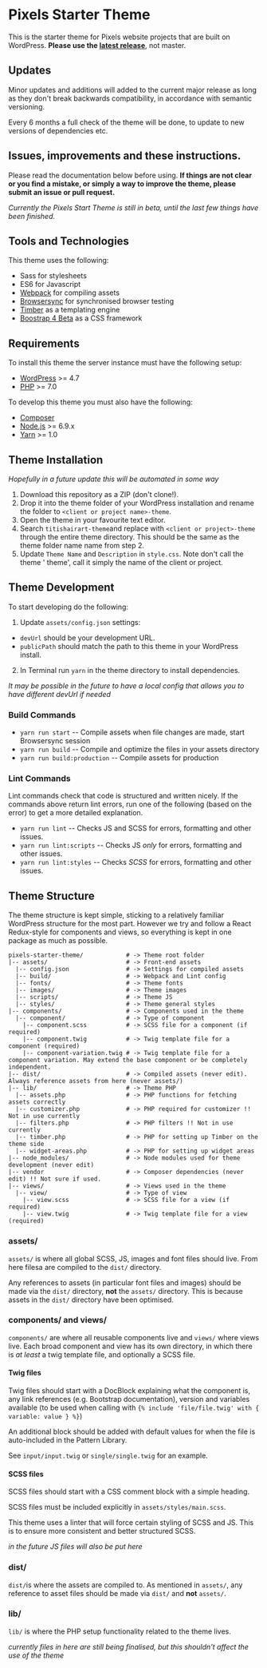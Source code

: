 # Pixels Starter Theme

This is the starter theme for Pixels website projects that are built on WordPress.
**Please use the [latest release](https://github.com/pixelshelsinki/pixels-starter-theme/releases/latest)**, not master.

## Updates

Minor updates and additions will added to the current major release as long as they don't break backwards compatibility, in accordance with semantic versioning.

Every 6 months a full check of the theme will be done, to update to new versions of dependencies etc.

## Issues, improvements and these instructions.

Please read the documentation below before using. **If things are not clear or you find a mistake, or simply a way to improve the theme, please submit an issue or pull request.**

*Currently the Pixels Start Theme is still in beta, until the last few things have been finished.*

## Tools and Technologies

This theme uses the following:

* Sass for stylesheets
* ES6 for Javascript
* [Webpack](https://webpack.github.io/) for compiling assets
* [Browsersync](http://www.browsersync.io/) for synchronised browser testing
* [Timber](https://timber.github.io/docs/) as a templating engine
* [Boostrap 4 Beta](https://getbootstrap.com/docs/4.0/getting-started/introduction/) as a CSS framework

## Requirements

To install this theme the server instance must have the following setup:

* [WordPress](https://wordpress.org/) >= 4.7
* [PHP](http://php.net/manual/en/install.php) >= 7.0

To develop this theme you must also have the following:

* [Composer](https://getcomposer.org/download/)
* [Node.js](http://nodejs.org/) >= 6.9.x
* [Yarn](https://yarnpkg.com/en/docs/install) >= 1.0

## Theme Installation

*Hopefully in a future update this will be automated in some way*

1. Download this repository as a ZIP (don't clone!).
2. Drop it into the theme folder of your WordPress installation and rename the folder to `<client or project name>-theme`.
3. Open the theme in your favourite text editor.
4. Search `titishairart-theme`and replace with `<client or project>-theme` through the entire theme directory. This should be the same as the theme folder name name from step 2.
5. Update `Theme Name` and `Description` in `style.css`. Note don't call the theme '<Project name> theme', call it simply the name of the client or project.

## Theme Development

To start developing do the following:

1. Update `assets/config.json` settings:
  * `devUrl` should be your development URL.
  * `publicPath` should match the path to this theme in your WordPress install.
2. In Terminal run `yarn` in the theme directory to install dependencies.

*It may be possible in the future to have a local config that allows you to have different devUrl if needed*

### Build Commands

* `yarn run start` -- Compile assets when file changes are made, start Browsersync session
* `yarn run build` -- Compile and optimize the files in your assets directory
* `yarn run build:production` -- Compile assets for production

### Lint Commands

Lint commands check that code is structured and written nicely. If the commands above return lint errors, run one of the following (based on the error) to get a more detailed explanation.

* `yarn run lint` -- Checks JS and SCSS for errors, formatting and other issues.
* `yarn run lint:scripts` -- Checks JS *only* for errors, formatting and other issues.
* `yarn run lint:styles` -- Checks *SCSS* for errors, formatting and other issues.

## Theme Structure

The theme structure is kept simple, sticking to a relatively familiar WordPress structure for the most part. However we try and follow a React Redux-style for components and views, so everything is kept in one package as much as possible.

```
pixels-starter-theme/            # -> Theme root folder
|-- assets/                      # -> Front-end assets
  |-- config.json                # -> Settings for compiled assets
  |-- build/                     # -> Webpack and Lint config
  |-- fonts/                     # -> Theme fonts
  |-- images/                    # -> Theme images
  |-- scripts/                   # -> Theme JS
  |-- styles/                    # -> Theme general styles
|-- components/                  # -> Components used in the theme
  |-- component/                 # -> Type of component
    |-- component.scss           # -> SCSS file for a component (if required)
    |-- component.twig           # -> Twig template file for a component (required)
    |-- component-variation.twig # -> Twig template file for a component variation. May extend the base component or be completely independent.
|-- dist/                        # -> Compiled assets (never edit). Always reference assets from here (never assets/)
|-- lib/                         # -> Theme PHP
  |-- assets.php                 # -> PHP functions for fetching assets correctly
  |-- customizer.php             # -> PHP required for customizer !! Not in use currently
  |-- filters.php                # -> PHP filters !! Not in use currently
  |-- timber.php                 # -> PHP for setting up Timber on the theme side
  |-- widget-areas.php           # -> PHP for setting up widget areas
|-- node_modules/                # -> Node modules used for theme development (never edit)
|-- vendor                       # -> Composer dependencies (never edit) !! Not sure if used.
|-- views/                       # -> Views used in the theme
  |-- view/                      # -> Type of view
    |-- view.scss                # -> SCSS file for a view (if required)
    |-- view.twig                # -> Twig template file for a view (required)
```

### assets/

`assets/` is where all global SCSS, JS, images and font files should live. From here filesa are compiled to the `dist/` directory.

Any references to assets (in particular font files and images) should be made via the `dist/` directory, **not** the `assets/` directory. This is because assets in the `dist/` directory have been optimised.

### components/ and views/

`components/` are where all reusable components live and `views/` where views live. Each broad component and view has its own directory, in which there is *at least* a twig template file, and optionally a SCSS file.

#### Twig files

Twig files should start with a DocBlock explaining what the component is, any link references (e.g. Bootstrap documentation), version and variables available (to be used when calling with `{% include 'file/file.twig' with { variable: value } %}`)

An additional block should be added with default values for when the file is auto-included in the Pattern Library.

See `input/input.twig` or `single/single.twig` for an example.

#### SCSS files

SCSS files should start with a CSS comment block with a simple heading.

SCSS files must be included explicitly in `assets/styles/main.scss`.

This theme uses a linter that will force certain styling of SCSS and JS. This is to ensure more consistent and better structured SCSS.

*in the future JS files will also be put here*

### dist/

`dist/`is where the assets are compiled to. As mentioned in `assets/`, any reference to asset files should be made via `dist/` and **not** `assets/`.

### lib/

`lib/` is where the PHP setup functionality related to the theme lives.

*currently files in here are still being finalised, but this shouldn't affect the use of the theme*
